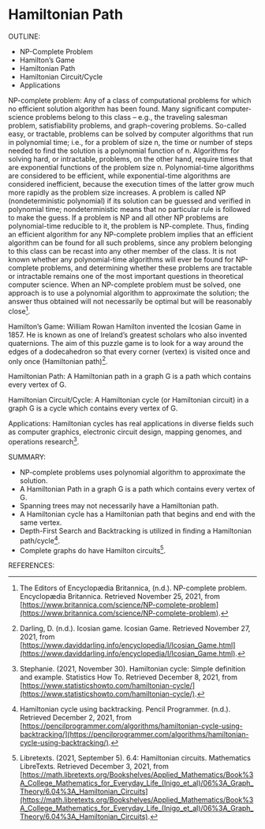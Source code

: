 # Hamiltonian Path
OUTLINE:
- NP-Complete Problem
- Hamilton’s Game
- Hamiltonian Path
- Hamiltonian Circuit/Cycle
- Applications

NP-complete problem:
	Any of a class of computational problems for which no efficient solution algorithm has been found. Many significant computer-science problems belong to this class – e.g., the traveling salesman problem, satisfiability problems, and graph-covering problems. So-called easy, or tractable, problems can be solved by computer algorithms that run in polynomial time; i.e., for a problem of size n, the time or number of steps needed to find the solution is a polynomial function of n. Algorithms for solving hard, or intractable, problems, on the other hand, require times that are exponential functions of the problem size n. Polynomial-time algorithms are considered to be efficient, while exponential-time algorithms are considered inefficient, because the execution times of the latter grow much more rapidly as the problem size increases. A problem is called NP (nondeterministic polynomial) if its solution can be guessed and verified in polynomial time; nondeterministic means that no particular rule is followed to make the guess. If a problem is NP and all other NP problems are polynomial-time reducible to it, the problem is NP-complete. Thus, finding an efficient algorithm for any NP-complete problem implies that an efficient algorithm can be found for all such problems, since any problem belonging to this class can be recast into any other member of the class. It is not known whether any polynomial-time algorithms will ever be found for NP-complete problems, and determining whether these problems are tractable or intractable remains one of the most important questions in theoretical computer science. When an NP-complete problem must be solved, one approach is to use a polynomial algorithm to approximate the solution; the answer thus obtained will not necessarily be optimal but will be reasonably close[^1].
	
Hamilton’s Game:
	William Rowan Hamilton invented the Icosian Game in 1857. He is known as one of Ireland’s greatest scholars who also invented quaternions. The aim of this puzzle game is to look for a way around the edges of a dodecahedron so that every corner (vertex) is visited once and only once (Hamiltonian path)[^2].

Hamiltonian Path:
	A Hamiltonian path in a graph G is a path which contains every vertex of G.

Hamiltonian Circuit/Cycle:
	A Hamiltonian cycle (or Hamiltonian circuit) in a graph G is a cycle which contains every vertex of G.

Applications:
	Hamiltonian cycles has real applications in diverse fields such as computer graphics, electronic circuit design, mapping genomes, and operations research[^3].

SUMMARY:
- NP-complete problems uses polynomial algorithm to approximate the solution.
- A Hamiltonian Path in a graph G is a path which contains every vertex of G.
- Spanning trees may not necessarily have a Hamiltonian path.
- A Hamiltonian cycle has a Hamiltonian path that begins and end with the same vertex.
- Depth-First Search and Backtracking is utilized in finding a Hamiltonian path/cycle[^4].
- Complete graphs do have Hamilton circuits[^5].

REFERENCES:
[^1]: The Editors of Encyclopædia Britannica, (n.d.). NP-complete problem. Encyclopædia Britannica. Retrieved November 25, 2021, from [https://www.britannica.com/science/NP-complete-problem](https://www.britannica.com/science/NP-complete-problem).
[^2]: Darling, D. (n.d.). Icosian game. Icosian Game. Retrieved November 27, 2021, from [https://www.daviddarling.info/encyclopedia/I/Icosian_Game.html](https://www.daviddarling.info/encyclopedia/I/Icosian_Game.html).
[^3]: Stephanie. (2021, November 30). Hamiltonian cycle: Simple definition and example. Statistics How To. Retrieved December 8, 2021, from [https://www.statisticshowto.com/hamiltonian-cycle/](https://www.statisticshowto.com/hamiltonian-cycle/). 
[^4]: Hamiltonian cycle using backtracking. Pencil Programmer. (n.d.). Retrieved December 2, 2021, from [https://pencilprogrammer.com/algorithms/hamiltonian-cycle-using-backtracking/](https://pencilprogrammer.com/algorithms/hamiltonian-cycle-using-backtracking/). 
[^5]: Libretexts. (2021, September 5). 6.4: Hamiltonian circuits. Mathematics LibreTexts. Retrieved December 3, 2021, from [https://math.libretexts.org/Bookshelves/Applied_Mathematics/Book%3A_College_Mathematics_for_Everyday_Life_(Inigo_et_al)/06%3A_Graph_Theory/6.04%3A_Hamiltonian_Circuits](https://math.libretexts.org/Bookshelves/Applied_Mathematics/Book%3A_College_Mathematics_for_Everyday_Life_(Inigo_et_al)/06%3A_Graph_Theory/6.04%3A_Hamiltonian_Circuits). 
